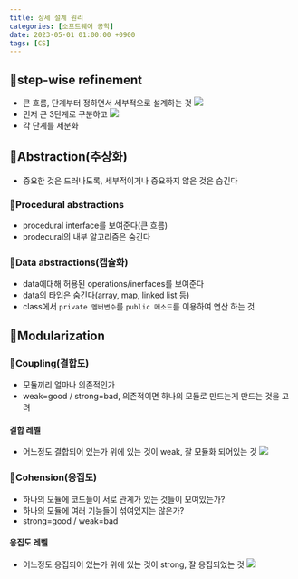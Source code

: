 ```yaml
---
title: 상세 설계 원리
categories: [소프트웨어 공학]
date: 2023-05-01 01:00:00 +0900
tags: [CS]
---
```


## 📌step-wise refinement

- 큰 흐름, 단계부터 정하면서 세부적으로 설계하는 것
  ![](https://velog.velcdn.com/images/wjdtmfgh/post/97089323-7fab-4f41-b5fd-26b6b69d7c65/image.png)
- 먼저 큰 3단계로 구분하고
  ![](https://velog.velcdn.com/images/wjdtmfgh/post/0887c2fe-85f5-4cc0-92af-3df35cd9130b/image.png)
- 각 단계를 세분화

## 📌Abstraction(추상화)

- 중요한 것은 드러나도록, 세부적이거나 중요하지 않은 것은 숨긴다

### 📖Procedural abstractions

- procedural interface를 보여준다(큰 흐름)
- prodecural의 내부 알고리즘은 숨긴다

### 📖Data abstractions(캡슐화)

- data에대해 허용된 operations/inerfaces를 보여준다
- data의 타입은 숨긴다(array, map, linked list 등)
- class에서 `private 멤버변수`를 `public 메소드`를 이용하여 연산 하는 것

## 📌Modularization

### 📖Coupling(결합도)

- 모듈끼리 얼마나 의존적인가
- weak=good / strong=bad, 의존적이면 하나의 모듈로 만드는게 만드는 것을 고려

#### 결합 레벨

- 어느정도 결합되어 있는가 위에 있는 것이 weak, 잘 모듈화 되어있는 것
  ![](https://velog.velcdn.com/images/wjdtmfgh/post/f2c52b3a-e446-4624-9a87-84e56d7a0e70/image.png)

### 📖Cohension(응집도)

- 하나의 모듈에 코드들이 서로 관계가 있는 것들이 모여있는가?
- 하나의 모듈에 여러 기능들이 섞여있지는 않은가?
- strong=good / weak=bad

#### 응집도 레벨

- 어느정도 응집되어 있는가 위에 있는 것이 strong, 잘 응집되었는 것
  ![](https://velog.velcdn.com/images/wjdtmfgh/post/10d8c3fb-62c4-4470-8523-4529ba576b51/image.png)
